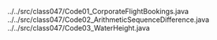 ../../src/class047/Code01_CorporateFlightBookings.java
../../src/class047/Code02_ArithmeticSequenceDifference.java
../../src/class047/Code03_WaterHeight.java
